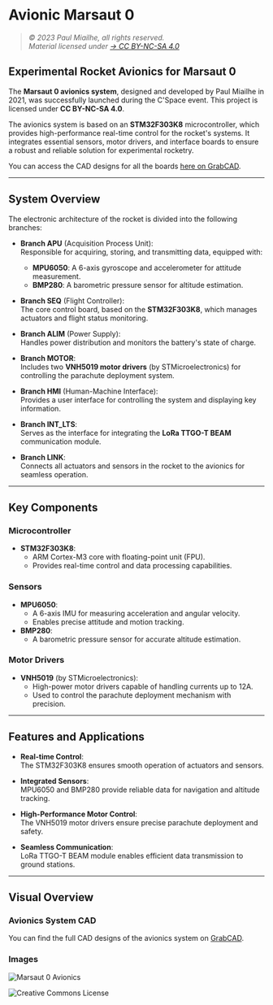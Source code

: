# Avionic Marsaut 0

> *© 2023 Paul Miailhe, all rights reserved.*  
> *Material licensed under [→ CC BY-NC-SA 4.0](https://creativecommons.org/licenses/by-nc-sa/4.0)*

## Experimental Rocket Avionics for Marsaut 0

The **Marsaut 0 avionics system**, designed and developed by Paul Miailhe in 2021, was successfully launched during the C'Space event. This project is licensed under **CC BY-NC-SA 4.0**.

The avionics system is based on an **STM32F303K8** microcontroller, which provides high-performance real-time control for the rocket's systems. It integrates essential sensors, motor drivers, and interface boards to ensure a robust and reliable solution for experimental rocketry.

You can access the CAD designs for all the boards [here on GrabCAD](https://grabcad.com/library/avionics-system-for-marsaut-0-rocket-mines-space-1).

---

## System Overview

The electronic architecture of the rocket is divided into the following branches:

- **Branch APU** (Acquisition Process Unit):  
  Responsible for acquiring, storing, and transmitting data, equipped with:  
  - **MPU6050**: A 6-axis gyroscope and accelerometer for attitude measurement.  
  - **BMP280**: A barometric pressure sensor for altitude estimation.

- **Branch SEQ** (Flight Controller):  
  The core control board, based on the **STM32F303K8**, which manages actuators and flight status monitoring.

- **Branch ALIM** (Power Supply):  
  Handles power distribution and monitors the battery's state of charge.

- **Branch MOTOR**:  
  Includes two **VNH5019 motor drivers** (by STMicroelectronics) for controlling the parachute deployment system.

- **Branch HMI** (Human-Machine Interface):  
  Provides a user interface for controlling the system and displaying key information.

- **Branch INT_LTS**:  
  Serves as the interface for integrating the **LoRa TTGO-T BEAM** communication module.

- **Branch LINK**:  
  Connects all actuators and sensors in the rocket to the avionics for seamless operation.

---

## Key Components

### **Microcontroller**
- **STM32F303K8**:  
  - ARM Cortex-M3 core with floating-point unit (FPU).  
  - Provides real-time control and data processing capabilities.

### **Sensors**
- **MPU6050**:  
  - A 6-axis IMU for measuring acceleration and angular velocity.  
  - Enables precise attitude and motion tracking.
- **BMP280**:  
  - A barometric pressure sensor for accurate altitude estimation.

### **Motor Drivers**
- **VNH5019** (by STMicroelectronics):  
  - High-power motor drivers capable of handling currents up to 12A.  
  - Used to control the parachute deployment mechanism with precision.

---

## Features and Applications

- **Real-time Control**:  
  The STM32F303K8 ensures smooth operation of actuators and sensors.  

- **Integrated Sensors**:  
  MPU6050 and BMP280 provide reliable data for navigation and altitude tracking.

- **High-Performance Motor Control**:  
  The VNH5019 motor drivers ensure precise parachute deployment and safety.

- **Seamless Communication**:  
  LoRa TTGO-T BEAM module enables efficient data transmission to ground stations.

---

## Visual Overview

### Avionics System CAD
You can find the full CAD designs of the avionics system on [GrabCAD](https://grabcad.com/library/avionics-system-for-marsaut-0-rocket-mines-space-1).

### Images
![Marsaut 0 Avionics](https://github.com/axpaul/Avionic_Marsaut0/blob/3b93ca48c7310d51b4f38008a7691d3c2e0785c7/Pictures/1.png)

![Creative Commons License](https://github.com/axpaul/Avionic-Marsaut0/blob/main/Pictures/Cc-by-nc-sa_icon.svg.png)

